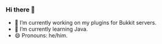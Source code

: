 ### Hi there 👋

- 🔭 I’m currently working on my plugins for Bukkit servers.
- 🌱 I’m currently learning Java.
- 😄 Pronouns: he/him.
